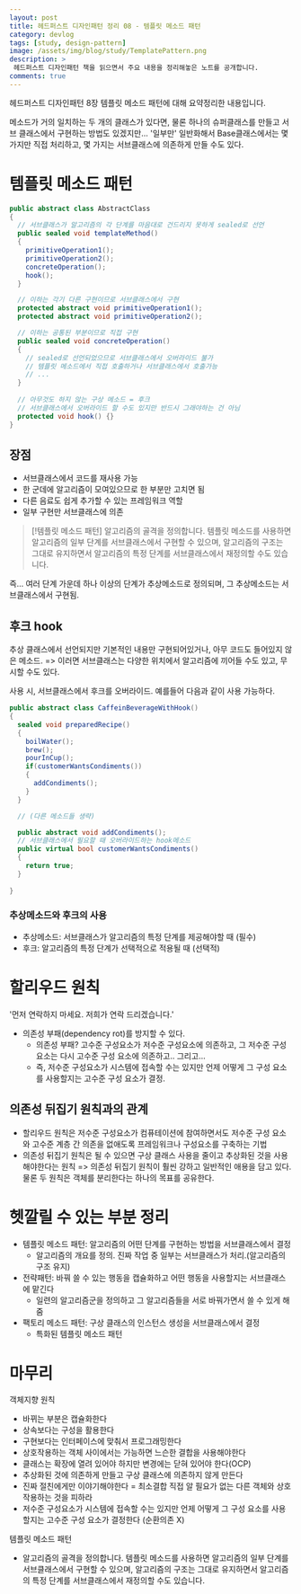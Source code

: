 ```yaml
---
layout: post
title: 헤드퍼스트 디자인패턴 정리 08 - 템플릿 메소드 패턴
category: devlog
tags: [study, design-pattern]
image: /assets/img/blog/study/TemplatePattern.png
description: >
 헤드퍼스트 디자인패턴 책을 읽으면서 주요 내용을 정리해놓은 노트를 공개합니다.
comments: true
---
```


헤드퍼스트 디자인패턴 8장 템플릿 메소드 패턴에 대해 요약정리한 내용입니다. 

메소드가 거의 일치하는 두 개의 클래스가  있다면, 물론 하나의 슈퍼클래스를 만들고 서브 클래스에서 구현하는 방법도 있겠지만... 
'일부만' 일반화해서 Base클래스에서는 몇 가지만 직접 처리하고, 몇 가지는 서브클래스에 의존하게 만들 수도 있다.

# 템플릿 메소드 패턴

```cs
public abstract class AbstractClass
{
  // 서브클래스가 알고리즘의 각 단계를 마음대로 건드리지 못하게 sealed로 선언
  public sealed void templateMethod()
  {
    primitiveOperation1();
    primitiveOperation2();
    concreteOperation();
    hook();
  }

  // 이하는 각기 다른 구현이므로 서브클래스에서 구현
  protected abstract void primitiveOperation1();
  protected abstract void primitiveOperation2();

  // 이하는 공통된 부분이므로 직접 구현
  public sealed void concreteOperation()
  {
    // sealed로 선언되었으므로 서브클래스에서 오버라이드 불가
    // 템플릿 메소드에서 직접 호출하거나 서브클래스에서 호출가능
    // ...
  }
  
  // 아무것도 하지 않는 구상 메소드 = 후크
  // 서브클래스에서 오버라이드 할 수도 있지만 반드시 그래야하는 건 아님
  protected void hook() {}
}
```

## 장점
- 서브클래스에서 코드를 재사용 가능
- 한 군데에 알고리즘이 모여있으므로 한 부분만 고치면 됨
- 다른 음료도 쉽게 추가할 수 있는 프레임워크 역할
- 일부 구현만 서브클래스에 의존

>[!템플릿 메소드 패턴]
>알고리즘의 골격을 정의합니다. 템플릿 메소드를 사용하면 알고리즘의 일부 단계를 서브클래스에서 구현할 수 있으며, 알고리즘의 구조는 그대로 유지하면서 알고리즘의 특정 단계를 서브클래스에서 재정의할 수도 있습니다.


즉...
여러 단계 가운데 하나 이상의 단계가 추상메소드로 정의되며, 그 추상메소드는 서브클래스에서 구현됨.

## 후크 hook
추상 클래스에서 선언되지만 기본적인 내용만 구현되어있거나, 아무 코드도 들어있지 않은 메소드.
=> 이러면 서브클래스는 다양한 위치에서 알고리즘에 끼어들 수도 있고, 무시할 수도 있다.

사용 시, 서브클래스에서 후크를 오버라이드.
예를들어 다음과 같이 사용 가능하다.
```cs
public abstract class CaffeinBeverageWithHook()
{
  sealed void preparedRecipe()
  {
    boilWater();
    brew();
    pourInCup();
    if(customerWantsCondiments())
    {
      addCondiments();
    }
  }

  // (다른 메소드들 생략)

  public abstract void addCondiments();
  // 서브클래스에서 필요할 때 오버라이드하는 hook메소드
  public virtual bool customerWantsCondiments()
  {
    return true;
  }
  
}
```

### 추상메소드와 후크의 사용
- 추상메소드: 서브클래스가 알고리즘의 특정 단계를 제공해야할 때 (필수)
- 후크: 알고리즘의 특정 단계가 선택적으로 적용될 때 (선택적)

# 할리우드 원칙
'먼저 연락하지 마세요. 저희가 연락 드리겠습니다.'

- 의존성 부패(dependency rot)를 방지할 수 있다. 
	- 의존성 부패? 고수준 구성요소가 저수준 구성요소에 의존하고, 그 저수준 구성요소는 다시 고수준 구성 요소에 의존하고.. 그리고...
	- 즉, 저수준 구성요소가 시스템에 접속할 수는 있지만 언제 어떻게 그 구성 요소를 사용할지는 고수준 구성 요소가 결정.

## 의존성 뒤집기 원칙과의 관계
- 할리우드 원칙은 저수준 구성요소가 컴퓨테이션에 참여하면서도 저수준 구성 요소와 고수준 계층 간 의존을 없애도록 프레임워크나 구성요소를 구축하는 기법
- 의존성 뒤집기 원칙은 될 수 있으면 구상 클래스 사용을 줄이고 추상화된 것을 사용해야한다는 원칙
=> 의존성 뒤집기 원칙이 훨씬 강하고 일반적인 애용을 담고 있다. 물론 두 원칙은 객체를 분리한다는 하나의 목표를 공유한다.

# 헷깔릴 수 있는 부분 정리
- 템플릿 메소드 패턴: 알고리즘의 어떤 단계를 구현하는 방법을 서브클래스에서 결정
	- 알고리즘의 개요를 정의. 진짜 작업 중 일부는 서브클래스가 처리.(알고리즘의 구조 유지)
- 전략패턴: 바꿔 쓸 수 있는 행동을 캡슐화하고 어떤 행동을 사용할지는 서브클래스에 맡긴다
	- 일련의 알고리즘군을 정의하고 그 알고리즘들을 서로 바꿔가면서 쓸 수 있게 해줌
- 팩토리 메소드 패턴: 구상 클래스의 인스턴스 생성을 서브클래스에서 결정
	- 특화된 템플릿 메소드 패턴


# 마무리
객체지향 원칙
- 바뀌는 부분은 캡슐화한다
- 상속보다는 구성을 활용한다
- 구현보다는 인터페이스에 맞춰서 프로그래밍한다
- 상호작용하는 객체 사이에서는 가능하면 느슨한 결합을 사용해야한다
- 클래스는 확장에 열려 있어야 하지만 변경에는 닫혀 있어야 한다(OCP)
- 추상화된 것에 의존하게 만들고 구상 클래스에 의존하지 않게 만든다
- 진짜 절친에게만 이야기해야한다 = 최소결합
  직접 알 필요가 없는 다른 객체와 상호작용하는 것을 피하라
- 저수준 구성요소가 시스템에 접속할 수는 있지만 언제 어떻게 그 구성 요소를 사용할지는 고수준 구성 요소가 결정한다 (순환의존 X)

템플릿 메소드 패턴
- 알고리즘의 골격을 정의합니다. 템플릿 메소드를 사용하면 알고리즘의 일부 단계를 서브클래스에서 구현할 수 있으며, 알고리즘의 구조는 그대로 유지하면서 알고리즘의 특정 단계를 서브클래스에서 재정의할 수도 있습니다.
